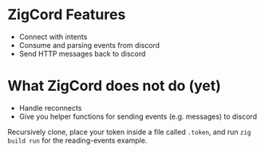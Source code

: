 # ZigCord Features
-  Connect with intents
-  Consume and parsing events from discord
-  Send HTTP messages back to discord

# What ZigCord does not do (yet)
-  Handle reconnects
-  Give you helper functions for sending events (e.g. messages) to discord

Recursively clone, place your token inside a file called `.token`, and run `zig build run` for the reading-events example.
